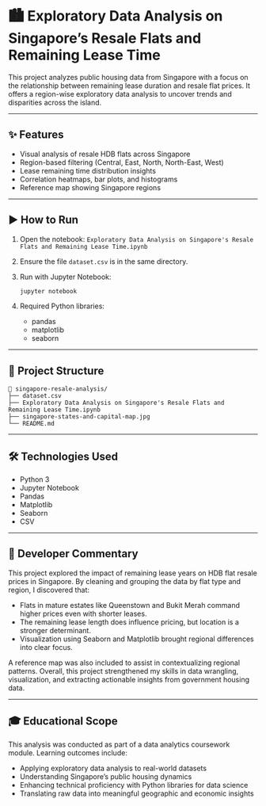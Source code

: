 # 🏙️ Exploratory Data Analysis on Singapore’s Resale Flats and Remaining Lease Time

This project analyzes public housing data from Singapore with a focus on the relationship between remaining lease duration and resale flat prices. It offers a region-wise exploratory data analysis to uncover trends and disparities across the island.

---

## ✨ Features

- Visual analysis of resale HDB flats across Singapore
- Region-based filtering (Central, East, North, North-East, West)
- Lease remaining time distribution insights
- Correlation heatmaps, bar plots, and histograms
- Reference map showing Singapore regions

---

## ▶️ How to Run

1. Open the notebook:
   `Exploratory Data Analysis on Singapore's Resale Flats and Remaining Lease Time.ipynb`

2. Ensure the file `dataset.csv` is in the same directory.

3. Run with Jupyter Notebook:
   ```bash
   jupyter notebook
   ```

4. Required Python libraries:
   - pandas
   - matplotlib
   - seaborn

---

## 📁 Project Structure

```
📂 singapore-resale-analysis/
├── dataset.csv
├── Exploratory Data Analysis on Singapore's Resale Flats and Remaining Lease Time.ipynb
├── singapore-states-and-capital-map.jpg
└── README.md
```

---

## 🛠️ Technologies Used

- Python 3
- Jupyter Notebook
- Pandas
- Matplotlib
- Seaborn
- CSV

---

## 💬 Developer Commentary

This project explored the impact of remaining lease years on HDB flat resale prices in Singapore. By cleaning and grouping the data by flat type and region, I discovered that:

- Flats in mature estates like Queenstown and Bukit Merah command higher prices even with shorter leases.
- The remaining lease length does influence pricing, but location is a stronger determinant.
- Visualization using Seaborn and Matplotlib brought regional differences into clear focus.

A reference map was also included to assist in contextualizing regional patterns. Overall, this project strengthened my skills in data wrangling, visualization, and extracting actionable insights from government housing data.

---

## 🎓 Educational Scope

This analysis was conducted as part of a data analytics coursework module. Learning outcomes include:
- Applying exploratory data analysis to real-world datasets
- Understanding Singapore’s public housing dynamics
- Enhancing technical proficiency with Python libraries for data science
- Translating raw data into meaningful geographic and economic insights
